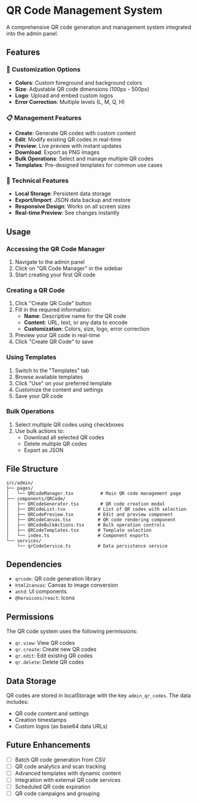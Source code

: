 # QR Code Management System

A comprehensive QR code generation and management system integrated into the admin panel.

## Features

### 🎨 Customization Options
- **Colors**: Custom foreground and background colors
- **Size**: Adjustable QR code dimensions (100px - 500px)
- **Logo**: Upload and embed custom logos
- **Error Correction**: Multiple levels (L, M, Q, H)

### 📋 Management Features
- **Create**: Generate QR codes with custom content
- **Edit**: Modify existing QR codes in real-time
- **Preview**: Live preview with instant updates
- **Download**: Export as PNG images
- **Bulk Operations**: Select and manage multiple QR codes
- **Templates**: Pre-designed templates for common use cases

### 🔧 Technical Features
- **Local Storage**: Persistent data storage
- **Export/Import**: JSON data backup and restore
- **Responsive Design**: Works on all screen sizes
- **Real-time Preview**: See changes instantly

## Usage

### Accessing the QR Code Manager
1. Navigate to the admin panel
2. Click on "QR Code Manager" in the sidebar
3. Start creating your first QR code

### Creating a QR Code
1. Click "Create QR Code" button
2. Fill in the required information:
   - **Name**: Descriptive name for the QR code
   - **Content**: URL, text, or any data to encode
   - **Customization**: Colors, size, logo, error correction
3. Preview your QR code in real-time
4. Click "Create QR Code" to save

### Using Templates
1. Switch to the "Templates" tab
2. Browse available templates
3. Click "Use" on your preferred template
4. Customize the content and settings
5. Save your QR code

### Bulk Operations
1. Select multiple QR codes using checkboxes
2. Use bulk actions to:
   - Download all selected QR codes
   - Delete multiple QR codes
   - Export as JSON

## File Structure

```
src/admin/
├── pages/
│   └── QRCodeManager.tsx          # Main QR code management page
├── components/QRCode/
│   ├── QRCodeGenerator.tsx        # QR code creation modal
│   ├── QRCodeList.tsx            # List of QR codes with selection
│   ├── QRCodePreview.tsx         # Edit and preview component
│   ├── QRCodeCanvas.tsx          # QR code rendering component
│   ├── QRCodeBulkActions.tsx     # Bulk operation controls
│   ├── QRCodeTemplates.tsx       # Template selection
│   └── index.ts                  # Component exports
└── services/
    └── qrCodeService.ts          # Data persistence service
```

## Dependencies

- `qrcode`: QR code generation library
- `html2canvas`: Canvas to image conversion
- `antd`: UI components
- `@heroicons/react`: Icons

## Permissions

The QR code system uses the following permissions:
- `qr.view`: View QR codes
- `qr.create`: Create new QR codes
- `qr.edit`: Edit existing QR codes
- `qr.delete`: Delete QR codes

## Data Storage

QR codes are stored in localStorage with the key `admin_qr_codes`. The data includes:
- QR code content and settings
- Creation timestamps
- Custom logos (as base64 data URLs)

## Future Enhancements

- [ ] Batch QR code generation from CSV
- [ ] QR code analytics and scan tracking
- [ ] Advanced templates with dynamic content
- [ ] Integration with external QR code services
- [ ] Scheduled QR code expiration
- [ ] QR code campaigns and grouping
